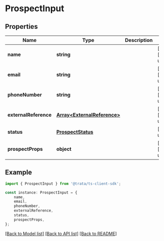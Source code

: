 # ProspectInput


## Properties

Name | Type | Description | Notes
------------ | ------------- | ------------- | -------------
**name** | **string** |  | [optional] [default to undefined]
**email** | **string** |  | [optional] [default to undefined]
**phoneNumber** | **string** |  | [optional] [default to undefined]
**externalReference** | [**Array&lt;ExternalReference&gt;**](ExternalReference.md) |  | [optional] [default to undefined]
**status** | [**ProspectStatus**](ProspectStatus.md) |  | [default to undefined]
**prospectProps** | **object** |  | [optional] [default to undefined]

## Example

```typescript
import { ProspectInput } from '@trata/ts-client-sdk';

const instance: ProspectInput = {
    name,
    email,
    phoneNumber,
    externalReference,
    status,
    prospectProps,
};
```

[[Back to Model list]](../README.md#documentation-for-models) [[Back to API list]](../README.md#documentation-for-api-endpoints) [[Back to README]](../README.md)
